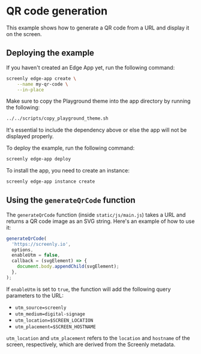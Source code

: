 # QR code generation

This example shows how to generate a QR code from a URL and display it on the screen.

## Deploying the example

If you haven't created an Edge App yet, run the following command:

```bash
screenly edge-app create \
    --name my-qr-code \
    --in-place
```

Make sure to copy the Playground theme into the app directory by running the following:

```bash
../../scripts/copy_playground_theme.sh
```

It's essential to include the dependency above or else the app will not be displayed properly.

To deploy the example, run the following command:

```bash
screenly edge-app deploy
```

To install the app, you need to create an instance:

```bash
screenly edge-app instance create
```

## Using the `generateQrCode` function

The `generateQrCode` function (inside `static/js/main.js`) takes a URL and
returns a QR code image as an SVG string. Here's an example of how to use it:

```js
generateQrCode(
  'https://screenly.io',
  options,
  enableUtm = false,
  callback = (svgElement) => {
    document.body.appendChild(svgElement);
  },
);
```

If `enableUtm` is set to `true`, the function will add the following query
parameters to the URL:

* `utm_source=screenly`
* `utm_medium=digital-signage`
* `utm_location=$SCREEN_LOCATION`
* `utm_placement=$SCREEN_HOSTNAME`

`utm_location` and `utm_placement` refers to the `location` and `hostname` of
the screen, respectively, which are derived from the Screenly metadata.
